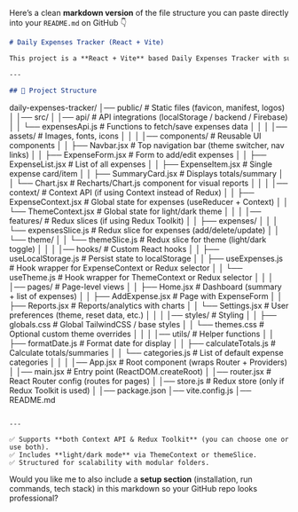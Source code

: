 Here’s a clean **markdown version** of the file structure you can paste directly into your `README.md` on GitHub 👇

```markdown
# Daily Expenses Tracker (React + Vite)

This project is a **React + Vite** based Daily Expenses Tracker with support for **light/dark themes**, **Context API or Redux Toolkit** for state management, and modular file organization.  

---

## 📂 Project Structure

```

daily-expenses-tracker/
│── public/                         # Static files (favicon, manifest, logos)
│
│── src/
│   │── api/                        # API integrations (localStorage / backend / Firebase)
│   │   └── expensesApi.js          # Functions to fetch/save expenses data
│   │
│   │── assets/                     # Images, fonts, icons
│   │
│   │── components/                 # Reusable UI components
│   │   ├── Navbar.jsx              # Top navigation bar (theme switcher, nav links)
│   │   ├── ExpenseForm.jsx         # Form to add/edit expenses
│   │   ├── ExpenseList.jsx         # List of all expenses
│   │   ├── ExpenseItem.jsx         # Single expense card/item
│   │   ├── SummaryCard.jsx         # Displays totals/summary
│   │   └── Chart.jsx               # Recharts/Chart.js component for visual reports
│   │
│   │── context/                    # Context API (if using Context instead of Redux)
│   │   ├── ExpenseContext.jsx      # Global state for expenses (useReducer + Context)
│   │   └── ThemeContext.jsx        # Global state for light/dark theme
│   │
│   │── features/                   # Redux slices (if using Redux Toolkit)
│   │   ├── expenses/
│   │   │   └── expensesSlice.js    # Redux slice for expenses (add/delete/update)
│   │   └── theme/
│   │       └── themeSlice.js       # Redux slice for theme (light/dark toggle)
│   │
│   │── hooks/                      # Custom React hooks
│   │   ├── useLocalStorage.js      # Persist state to localStorage
│   │   ├── useExpenses.js          # Hook wrapper for ExpenseContext or Redux selector
│   │   └── useTheme.js             # Hook wrapper for ThemeContext or Redux selector
│   │
│   │── pages/                      # Page-level views
│   │   ├── Home.jsx                # Dashboard (summary + list of expenses)
│   │   ├── AddExpense.jsx          # Page with ExpenseForm
│   │   ├── Reports.jsx             # Reports/analytics with charts
│   │   └── Settings.jsx            # User preferences (theme, reset data, etc.)
│   │
│   │── styles/                     # Styling
│   │   ├── globals.css             # Global TailwindCSS / base styles
│   │   └── themes.css              # Optional custom theme overrides
│   │
│   │── utils/                      # Helper functions
│   │   ├── formatDate.js           # Format date for display
│   │   ├── calculateTotals.js      # Calculate totals/summaries
│   │   └── categories.js           # List of default expense categories
│   │
│   │── App.jsx                     # Root component (wraps Router + Providers)
│   │── main.jsx                    # Entry point (ReactDOM.createRoot)
│   │── router.jsx                  # React Router config (routes for pages)
│   │── store.js                    # Redux store (only if Redux Toolkit is used)
│
│── package.json
│── vite.config.js
│── README.md

```

---

✅ Supports **both Context API & Redux Toolkit** (you can choose one or use both).  
✅ Includes **light/dark mode** via ThemeContext or themeSlice.  
✅ Structured for scalability with modular folders.  
```

Would you like me to also include a **setup section** (installation, run commands, tech stack) in this markdown so your GitHub repo looks professional?
